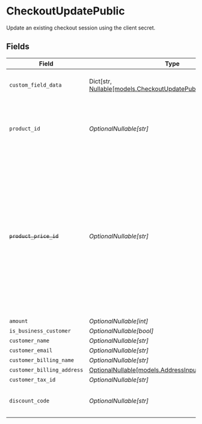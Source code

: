 # CheckoutUpdatePublic

Update an existing checkout session using the client secret.


## Fields

| Field                                                                                                                                                                                                                            | Type                                                                                                                                                                                                                             | Required                                                                                                                                                                                                                         | Description                                                                                                                                                                                                                      |
| -------------------------------------------------------------------------------------------------------------------------------------------------------------------------------------------------------------------------------- | -------------------------------------------------------------------------------------------------------------------------------------------------------------------------------------------------------------------------------- | -------------------------------------------------------------------------------------------------------------------------------------------------------------------------------------------------------------------------------- | -------------------------------------------------------------------------------------------------------------------------------------------------------------------------------------------------------------------------------- |
| `custom_field_data`                                                                                                                                                                                                              | Dict[str, [Nullable[models.CheckoutUpdatePublicCustomFieldData]](../models/checkoutupdatepubliccustomfielddata.md)]                                                                                                              | :heavy_minus_sign:                                                                                                                                                                                                               | Key-value object storing custom field values.                                                                                                                                                                                    |
| `product_id`                                                                                                                                                                                                                     | *OptionalNullable[str]*                                                                                                                                                                                                          | :heavy_minus_sign:                                                                                                                                                                                                               | ID of the product to checkout. Must be present in the checkout's product list.                                                                                                                                                   |
| ~~`product_price_id`~~                                                                                                                                                                                                           | *OptionalNullable[str]*                                                                                                                                                                                                          | :heavy_minus_sign:                                                                                                                                                                                                               | : warning: ** DEPRECATED **: This will be removed in a future release, please migrate away from it as soon as possible.<br/><br/>ID of the product price to checkout. Must correspond to a price present in the checkout's product list. |
| `amount`                                                                                                                                                                                                                         | *OptionalNullable[int]*                                                                                                                                                                                                          | :heavy_minus_sign:                                                                                                                                                                                                               | N/A                                                                                                                                                                                                                              |
| `is_business_customer`                                                                                                                                                                                                           | *OptionalNullable[bool]*                                                                                                                                                                                                         | :heavy_minus_sign:                                                                                                                                                                                                               | N/A                                                                                                                                                                                                                              |
| `customer_name`                                                                                                                                                                                                                  | *OptionalNullable[str]*                                                                                                                                                                                                          | :heavy_minus_sign:                                                                                                                                                                                                               | N/A                                                                                                                                                                                                                              |
| `customer_email`                                                                                                                                                                                                                 | *OptionalNullable[str]*                                                                                                                                                                                                          | :heavy_minus_sign:                                                                                                                                                                                                               | N/A                                                                                                                                                                                                                              |
| `customer_billing_name`                                                                                                                                                                                                          | *OptionalNullable[str]*                                                                                                                                                                                                          | :heavy_minus_sign:                                                                                                                                                                                                               | N/A                                                                                                                                                                                                                              |
| `customer_billing_address`                                                                                                                                                                                                       | [OptionalNullable[models.AddressInput]](../models/addressinput.md)                                                                                                                                                               | :heavy_minus_sign:                                                                                                                                                                                                               | N/A                                                                                                                                                                                                                              |
| `customer_tax_id`                                                                                                                                                                                                                | *OptionalNullable[str]*                                                                                                                                                                                                          | :heavy_minus_sign:                                                                                                                                                                                                               | N/A                                                                                                                                                                                                                              |
| `discount_code`                                                                                                                                                                                                                  | *OptionalNullable[str]*                                                                                                                                                                                                          | :heavy_minus_sign:                                                                                                                                                                                                               | Discount code to apply to the checkout.                                                                                                                                                                                          |
